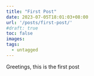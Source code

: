 ```yaml
---
title: "First Post"
date: 2023-07-05T18:01:03+08:00
url: '/posts/first-post/'
#draft: true
toc: false
images:
tags:
  - untagged
---
```

Greetings, this is the first post
